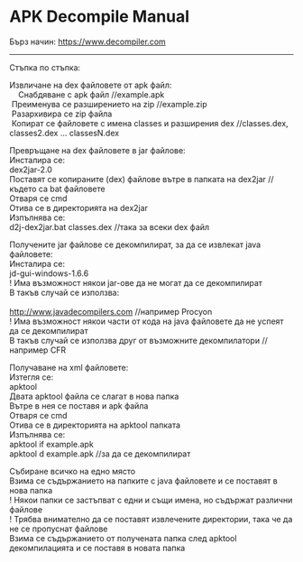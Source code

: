 # APK Decompile Manual

Бърз начин: https://www.decompiler.com
__________________________________

Стъпка по стъпка:

Извличане на dex файловете от apk файл:<br>
    Снабдяване с apk файл     //example.apk<br>
 Преименува се разширението на zip     //example.zip<br>
 Разархивира се zip файла<br>
 Копират се файловете с имена classes и разширения dex     //classes.dex, classes2.dex ... classesN.dex<br>

Превръщане на dex файловете в jar файлове:<br>
	Инсталира се:<br> 
		dex2jar-2.0<br>
	Поставят се копираните (dex) файлове вътре в папката на dex2jar     //където са bat файловете<br>
	Отваря се cmd<br>
		Отива се в директорията на dex2jar<br>
		Изпълнява се:<br>
				d2j-dex2jar.bat classes.dex     //така за всеки dex файл<br>

Получените jar файлове се декомпилират, за да се извлекат java файловете:<br>
	Инсталира се:<br>
		jd-gui-windows-1.6.6<br>
	! Има възможност някои jar-ове да не могат да се декомпилират<br>
		В такъв случай се използва:<br>     
			http://www.javadecompilers.com     //например Procyon<br>
		! Има възможност някои части от кода на java файловете да не успеят да се декомпилират<br>
			В такъв случай се използва друг от възможните декомпилатори     //например CFR<br>

Получаване на xml файловете:<br>
	Изтегля се:<br>
		apktool<br>
	Двата apktool файла се слагат в нова папка<br>
	Вътре в нея се поставя и apk файла<br>
	Отваря се cmd<br>
		Отива се в директорията на apktool папката<br>
		Изпълнява се:<br>
			apktool if example.apk<br>
			apktool d example.apk     //за да се декомпилират<br>

Събиране всичко на едно място<br>
	Взима се съдържанието на папките с java файловете и се поставят в нова папка<br>
		! Някои папки се застъпват с едни и същи имена, но съдържат различни файлове<br>
		! Трябва внимателно да се поставят извлечените директории, така че да не се пропуснат файлове<br>
	Взима се съдържанието от получената папка след apktool декомпилацията и се поставя в новата папка
